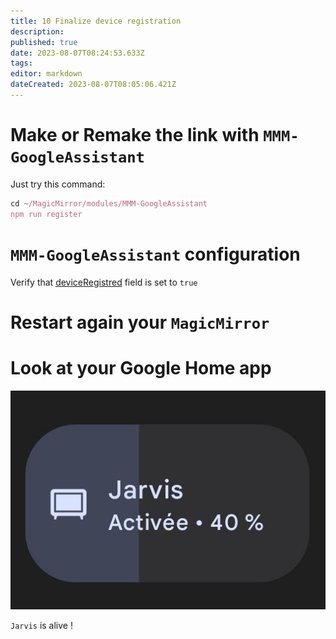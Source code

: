 ```yaml
---
title: 10 Finalize device registration
description: 
published: true
date: 2023-08-07T08:24:53.633Z
tags: 
editor: markdown
dateCreated: 2023-08-07T08:05:06.421Z
---
```


# Make or Remake the link with `MMM-GoogleAssistant`

Just try this command:

```js
cd ~/MagicMirror/modules/MMM-GoogleAssistant
npm run register
```

# `MMM-GoogleAssistant` configuration

Verify that [deviceRegistred](https://wiki.bugsounet.fr/MMM-GoogleAssistant/Configuration#field-assistantconfig) field is set to `true`

# Restart again your `MagicMirror`

# Look at your Google Home app

![jarvis.png](/resources/smarthome/jarvis.png)

`Jarvis` is alive !